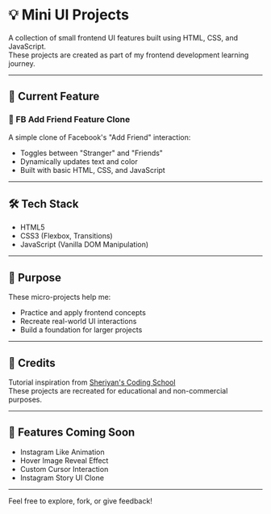 # 💡 Mini UI Projects

A collection of small frontend UI features built using HTML, CSS, and JavaScript.  
These projects are created as part of my frontend development learning journey.

---

## 📌 Current Feature

### 🔹 FB Add Friend Feature Clone
A simple clone of Facebook's "Add Friend" interaction:
- Toggles between "Stranger" and "Friends"
- Dynamically updates text and color
- Built with basic HTML, CSS, and JavaScript

---

## 🛠️ Tech Stack

- HTML5  
- CSS3 (Flexbox, Transitions)  
- JavaScript (Vanilla DOM Manipulation)

---

## 🎯 Purpose

These micro-projects help me:
- Practice and apply frontend concepts
- Recreate real-world UI interactions
- Build a foundation for larger projects

---

## 🙏 Credits

Tutorial inspiration from [Sheriyan's Coding School](https://youtube.com/@sheryians?si=CyCEOiGlghfWkEmB)  
These projects are recreated for educational and non-commercial purposes.

---

## 🚧 Features Coming Soon

- Instagram Like Animation  
- Hover Image Reveal Effect  
- Custom Cursor Interaction  
- Instagram Story UI Clone

---

Feel free to explore, fork, or give feedback!

